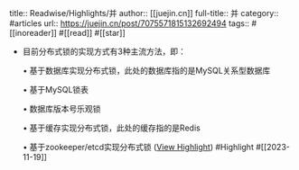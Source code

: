 title:: Readwise/Highlights/并
author:: [[juejin.cn]]
full-title:: 并
category:: #articles
url:: https://juejin.cn/post/7075571815132692494
tags:: #[[inoreader]] #[[read]] #[[star]]

- 目前分布式锁的实现方式有3种主流方法，即：
  
  •   基于数据库实现分布式锁，此处的数据库指的是MySQL关系型数据库
    
  •   基于MySQL锁表
    
  •   数据库版本号乐观锁
    
  •   基于缓存实现分布式锁，此处的缓存指的是Redis
    
  •   基于zookeeper/etcd实现分布式锁 ([View Highlight](https://read.readwise.io/read/01hfkyve0yatn5p2za6spyc8y5)) #Highlight #[[2023-11-19]]